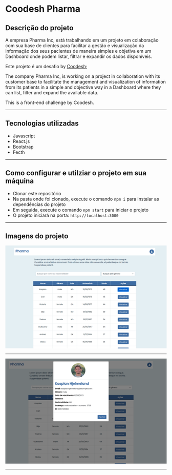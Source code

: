 # Coodesh Pharma

## Descrição do projeto
A empresa Pharma Inc, está trabalhando em um projeto em colaboração com sua base de clientes para facilitar a gestão e visualização da informação dos seus pacientes de maneira simples e objetiva em um Dashboard onde podem listar, filtrar e expandir os dados disponíveis.

Este projeto é um desafio by [Coodesh](https://coodesh.com/);

The company Pharma Inc, is working on a project in collaboration with its customer base to facilitate the management and visualization of information from its patients in a simple and objective way in a Dashboard where they can list, filter and expand the available data.

This is a front-end challenge by Coodesh.
<hr>

## Tecnologias utilizadas
- Javascript
- React.js
- Bootstrap 
- Fecth
<hr>

## Como configurar e utilziar o projeto em sua máquina
- Clonar este repositório
- Na pasta onde foi clonado, execute o comando `npm i` para instalar as dependências do projeto
- Em seguida, execute o comando `npm start` para iniciar o projeto
- O projeto iniciará na porta: `http://localhost:3000` 
<hr>

## Imagens do projeto
<img src="./src/img/main.png" />
<hr>

<img src="./src/img/modal.png" />
<hr>
